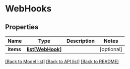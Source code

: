 # WebHooks

## Properties
Name | Type | Description | Notes
------------ | ------------- | ------------- | -------------
**items** | [**list[WebHook]**](WebHook.md) |  | [optional] 

[[Back to Model list]](../README.md#documentation-for-models) [[Back to API list]](../README.md#documentation-for-api-endpoints) [[Back to README]](../README.md)


